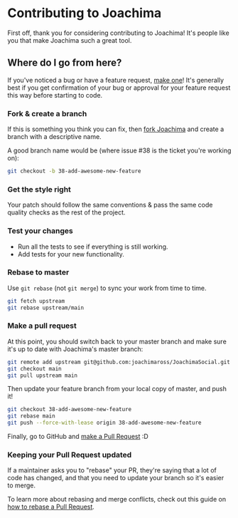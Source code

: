 # Contributing to Joachima

First off, thank you for considering contributing to Joachima! It's people like you that make Joachima such a great tool.

## Where do I go from here?

If you've noticed a bug or have a feature request, [make one](https://github.com/joachimaross/JoachimaSocial/issues/new)! It's generally best if you get confirmation of your bug or approval for your feature request this way before starting to code.

### Fork & create a branch

If this is something you think you can fix, then [fork Joachima](https://github.com/joachimaross/JoachimaSocial/fork) and create a branch with a descriptive name.

A good branch name would be (where issue #38 is the ticket you're working on):

```sh
git checkout -b 38-add-awesome-new-feature
```

### Get the style right

Your patch should follow the same conventions & pass the same code quality checks as the rest of the project.

### Test your changes

- Run all the tests to see if everything is still working.
- Add tests for your new functionality.

### Rebase to master

Use `git rebase` (not `git merge`) to sync your work from time to time.

```sh
git fetch upstream
git rebase upstream/main
```

### Make a pull request

At this point, you should switch back to your master branch and make sure it's up to date with Joachima's master branch:

```sh
git remote add upstream git@github.com:joachimaross/JoachimaSocial.git
git checkout main
git pull upstream main
```

Then update your feature branch from your local copy of master, and push it!

```sh
git checkout 38-add-awesome-new-feature
git rebase main
git push --force-with-lease origin 38-add-awesome-new-feature
```

Finally, go to GitHub and [make a Pull Request](https://github.com/joachimaross/JoachimaSocial/compare) :D

### Keeping your Pull Request updated

If a maintainer asks you to "rebase" your PR, they're saying that a lot of code has changed, and that you need to update your branch so it's easier to merge.

To learn more about rebasing and merge conflicts, check out this guide on [how to rebase a Pull Request](https://github.com/joachimaross/JoachimaSocial/blob/main/docs/REBASE.md).
